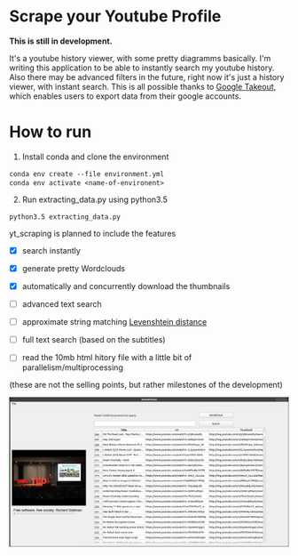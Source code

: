 # Scrape your Youtube Profile
**This is still in development.**



It's a youtube history viewer, with some pretty diagramms basically. 
I'm writing this application to be able to instantly search my youtube history. Also there may be advanced filters in the future, right now it's just a history viewer, with instant search. 
This is all possible thanks to [Google Takeout](https://takeout.google.com/settings/takeout), which enables users to export data from their google accounts. 

# How to run
1. Install conda and clone the environment 
```
conda env create --file environment.yml
conda env activate <name-of-environent>

```
2. Run extracting_data.py using python3.5
```
python3.5 extracting_data.py
```


yt_scraping is planned to include the features
- [x] search instantly
- [x] generate pretty Wordclouds
- [x] automatically and concurrently download the thumbnails
- [ ] advanced text search 
- [ ] approximate string matching [Levenshtein distance](https://en.wikipedia.org/wiki/Levenshtein_distance)
- [ ] full text search (based on the subtitles)
- [ ] read the 10mb html hitory file with a little bit of parallelism/multiprocessing




(these are not the selling points, but rather milestones of the development)


![screnshot](img/screenshot.png)



